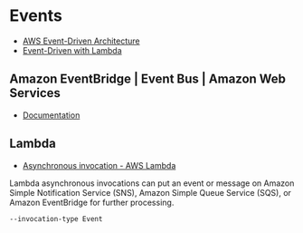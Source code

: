 # Events

- [AWS Event-Driven Architecture](https://aws.amazon.com/event-driven-architecture/)
- [Event-Driven with Lambda](https://event-driven-architecture.workshop.aws/3-lambda.html)

## Amazon EventBridge | Event Bus | Amazon Web Services

- [Documentation](https://docs.aws.amazon.com/eventbridge)

## Lambda

- [Asynchronous invocation - AWS Lambda](https://docs.aws.amazon.com/lambda/latest/dg/invocation-async.html)

Lambda asynchronous invocations can put an event or message on Amazon Simple Notification Service (SNS), Amazon Simple
Queue Service (SQS), or Amazon EventBridge for further processing.

`--invocation-type Event`

